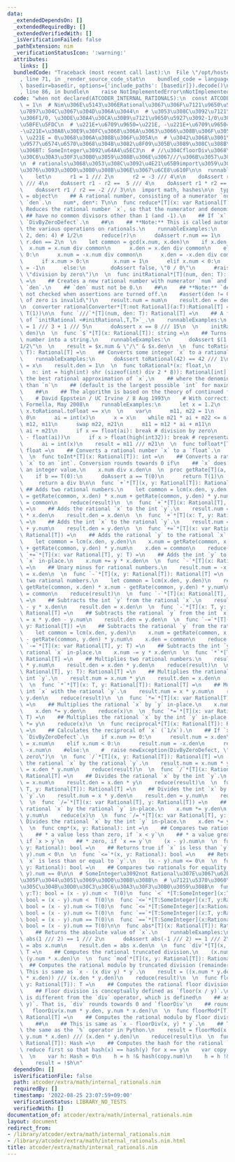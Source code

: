 ```yaml
---
data:
  _extendedDependsOn: []
  _extendedRequiredBy: []
  _extendedVerifiedWith: []
  _isVerificationFailed: false
  _pathExtension: nim
  _verificationStatusIcon: ':warning:'
  attributes:
    links: []
  bundledCode: "Traceback (most recent call last):\n  File \"/opt/hostedtoolcache/Python/3.10.7/x64/lib/python3.10/site-packages/onlinejudge_verify/documentation/build.py\"\
    , line 71, in _render_source_code_stat\n    bundled_code = language.bundle(stat.path,\
    \ basedir=basedir, options={'include_paths': [basedir]}).decode()\n  File \"/opt/hostedtoolcache/Python/3.10.7/x64/lib/python3.10/site-packages/onlinejudge_verify/languages/nim.py\"\
    , line 86, in bundle\n    raise NotImplementedError\nNotImplementedError\n"
  code: "when not declared(ATCODER_INTERNAL_RATIONALS):\n  const ATCODER_INTERNAL_RATIONALS*\
    \ = 1\n  # Nim\u306E\u5143\u306ERational\u3067\u306F\u7121\u9650\u5927\u306E\u8A08\
    \u7B97\u304C\u3067\u304D\u306A\u3044\n  # \u3053\u308C\u3092\u7121\u9650\u5927\
    \u306F1/0, \u30DE\u30A4\u30CA\u30B9\u7121\u9650\u5927\u3092-1/0\u3068\u3057\u3066\
    \u5BFE\u5FDC\n  # \u221E+\u6709\u9650=\u221E, -\u221E+\u6709\u9650=-\u221E, \u221E\
    -\u221E=\u30A8\u30E9\u30FC\u3068\u306A\u3063\u3066\u308B\u306F\u305A\n  # 1 /\
    \ \u221E = 0\u3068\u306A\u308B\u306F\u305A\n  # \u3042\u3068\u3001\u591A\u500D\
    \u9577\u6574\u6570\u3068\u304B\u3082\u8F09\u305B\u3089\u308C\u308B\u3088\u3046\
    \u306BT: SomeInteger\u3092\u64A4\u5EC3\n  # //\u304CfloorDiv\u3068\u30D0\u30C3\
    \u30C6\u30A3\u30F3\u30B0\u3059\u308B\u306E\u3067///\u306B\u3057\u3088\u3046\u304B\
    \n  # rationals\u3068\u3053\u308C\u3092\u4E21\u65B9import\u3059\u308B\u3068\u305F\
    \u3076\u3093\u30D0\u30B0\u308B\u306E\u3067\u6CE8\u610F\n\n  runnableExamples:\n\
    \    let\n      r1 = 1 /// 2\n      r2 = -3 /// 4\n\n    doAssert r1 + r2 == -1\
    \ /// 4\n    doAssert r1 - r2 ==  5 /// 4\n    doAssert r1 * r2 == -3 /// 8\n\
    \    doAssert r1 / r2 == -2 /// 3\n\n  import math, hashes\n\n  type Rational*[T]\
    \ = object\n    ## A rational number, consisting of a numerator `num` and a denominator\
    \ `den`.\n    num*, den*: T\n\n  func reduce*[T](x: var Rational[T]) =\n    ##\
    \ Reduces the rational number `x`, so that the numerator and denominator\n   \
    \ ## have no common divisors other than 1 (and -1).\n    ## If `x` is 0, raises\
    \ `DivByZeroDefect`.\n    ##\n    ## **Note:** This is called automatically by\
    \ the various operations on rationals.\n    runnableExamples:\n      var r = Rational[int](num:\
    \ 2, den: 4) # 1/2\n      reduce(r)\n      doAssert r.num == 1\n      doAssert\
    \ r.den == 2\n  \n    let common = gcd(x.num, x.den)\n    if x.den > 0:\n    \
    \  x.num = x.num div common\n      x.den = x.den div common\n    elif x.den <\
    \ 0:\n      x.num = -x.num div common\n      x.den = -x.den div common\n    else:\n\
    \      if x.num > 0:\n        x.num = 1\n      elif x.num < 0:\n        x.num\
    \ = -1\n      else:\n        doAssert false, \"0 / 0\"\n      #raise newException(DivByZeroDefect,\
    \ \"division by zero\")\n  \n  func initRational*[T](num, den: T): Rational[T]\
    \ =\n    ## Creates a new rational number with numerator `num` and denominator\
    \ `den`.\n    ## `den` must not be 0.\n    ##\n    ## **Note:** `den != 0` is\
    \ not checked when assertions are turned off.\n    #assert(den != 0, \"a denominator\
    \ of zero is invalid\")\n    result.num = num\n    result.den = den\n    reduce(result)\n\
    \n  converter rationalConverter*[T:not Rational](a:T):Rational[T] =\n    initRational(a,\
    \ T(1))\n\n  func `///`*[T](num, den: T): Rational[T] =\n    ## A friendlier version\
    \ of `initRational <#initRational,T,T>`_.\n    runnableExamples:\n      let x\
    \ = 1 /// 3 + 1 /// 5\n      doAssert x == 8 /// 15\n  \n    initRational[T](num,\
    \ den)\n  \n  func `$`*[T](x: Rational[T]): string =\n    ## Turns a rational\
    \ number into a string.\n    runnableExamples:\n      doAssert $(1 /// 2) == \"\
    1/2\"\n  \n    result = $x.num & \"/\" & $x.den\n  \n  func toRational*[T](x:\
    \ T): Rational[T] =\n    ## Converts some integer `x` to a rational number.\n\
    \    runnableExamples:\n      doAssert toRational(42) == 42 /// 1\n  \n    result.num\
    \ = x\n    result.den = 1\n  \n  func toRational*(x: float,\n                \
    \   n: int = high(int) shr (sizeof(int) div 2 * 8)): Rational[int] =\n    ## Calculates\
    \ the best rational approximation of `x`,\n    ## where the denominator is smaller\
    \ than `n`\n    ## (default is the largest possible `int` for maximal resolution).\n\
    \    ##\n    ## The algorithm is based on the theory of continued fractions.\n\
    \    # David Eppstein / UC Irvine / 8 Aug 1993\n    # With corrections from Arno\
    \ Formella, May 2008\n    runnableExamples:\n      let x = 1.2\n      doAssert\
    \ x.toRational.toFloat == x\n  \n    var\n      m11, m22 = 1\n      m12, m21 =\
    \ 0\n      ai = int(x)\n      x = x\n    while m21 * ai + m22 <= n:\n      swap\
    \ m12, m11\n      swap m22, m21\n      m11 = m12 * ai + m11\n      m21 = m22 *\
    \ ai + m21\n      if x == float(ai): break # division by zero\n      x = 1 / (x\
    \ - float(ai))\n      if x > float(high(int32)): break # representation failure\n\
    \      ai = int(x)\n    result = m11 /// m21\n  \n  func toFloat*[T](x: Rational[T]):\
    \ float =\n    ## Converts a rational number `x` to a `float`.\n    x.num / x.den\n\
    \  \n  func toInt*[T](x: Rational[T]): int =\n    ## Converts a rational number\
    \ `x` to an `int`. Conversion rounds towards 0 if\n    ## `x` does not contain\
    \ an integer value.\n    x.num div x.den\n  \n  proc getRate[T](a, b:T):T =\n\
    \    if b == T(0):\n      doAssert a == T(0)\n      return T(1)\n    else:\n \
    \     return a div b\n\n  func `+`*[T](x, y: Rational[T]): Rational[T] =\n   \
    \ ## Adds two rational numbers.\n    let common = lcm(x.den, y.den)\n    result.num\
    \ = getRate(common, x.den) * x.num + getRate(common, y.den) * y.num\n    result.den\
    \ = common\n    reduce(result)\n  \n  func `+`*[T](x: Rational[T], y: T): Rational[T]\
    \ =\n    ## Adds the rational `x` to the int `y`.\n    result.num = x.num + y\
    \ * x.den\n    result.den = x.den\n  \n  func `+`*[T](x: T, y: Rational[T]): Rational[T]\
    \ =\n    ## Adds the int `x` to the rational `y`.\n    result.num = x * y.den\
    \ + y.num\n    result.den = y.den\n  \n  func `+=`*[T](x: var Rational[T], y:\
    \ Rational[T]) =\n    ## Adds the rational `y` to the rational `x` in-place.\n\
    \    let common = lcm(x.den, y.den)\n    x.num = getRate(common, x.den) * x.num\
    \ + getRate(common, y.den) * y.num\n    x.den = common\n    reduce(x)\n  \n  func\
    \ `+=`*[T](x: var Rational[T], y: T) =\n    ## Adds the int `y` to the rational\
    \ `x` in-place.\n    x.num += y * x.den\n  \n  func `-`*[T](x: Rational[T]): Rational[T]\
    \ =\n    ## Unary minus for rational numbers.\n    result.num = -x.num\n    result.den\
    \ = x.den\n  \n  func `-`*[T](x, y: Rational[T]): Rational[T] =\n    ## Subtracts\
    \ two rational numbers.\n    let common = lcm(x.den, y.den)\n    result.num =\
    \ getRate(common, x.den) * x.num - getRate(common, y.den) * y.num\n    result.den\
    \ = common\n    reduce(result)\n  \n  func `-`*[T](x: Rational[T], y: T): Rational[T]\
    \ =\n    ## Subtracts the int `y` from the rational `x`.\n    result.num = x.num\
    \ - y * x.den\n    result.den = x.den\n  \n  func `-`*[T](x: T, y: Rational[T]):\
    \ Rational[T] =\n    ## Subtracts the rational `y` from the int `x`.\n    result.num\
    \ = x * y.den - y.num\n    result.den = y.den\n  \n  func `-=`*[T](x: var Rational[T],\
    \ y: Rational[T]) =\n    ## Subtracts the rational `y` from the rational `x` in-place.\n\
    \    let common = lcm(x.den, y.den)\n    x.num = getRate(common, x.den) * x.num\
    \ - getRate(common, y.den) * y.num\n    x.den = common\n    reduce(x)\n  \n  func\
    \ `-=`*[T](x: var Rational[T], y: T) =\n    ## Subtracts the int `y` from the\
    \ rational `x` in-place.\n    x.num -= y * x.den\n  \n  func `*`*[T](x, y: Rational[T]):\
    \ Rational[T] =\n    ## Multiplies two rational numbers.\n    result.num = x.num\
    \ * y.num\n    result.den = x.den * y.den\n    reduce(result)\n  \n  func `*`*[T](x:\
    \ Rational[T], y: T): Rational[T] =\n    ## Multiplies the rational `x` with the\
    \ int `y`.\n    result.num = x.num * y\n    result.den = x.den\n    reduce(result)\n\
    \  \n  func `*`*[T](x: T, y: Rational[T]): Rational[T] =\n    ## Multiplies the\
    \ int `x` with the rational `y`.\n    result.num = x * y.num\n    result.den =\
    \ y.den\n    reduce(result)\n  \n  func `*=`*[T](x: var Rational[T], y: Rational[T])\
    \ =\n    ## Multiplies the rational `x` by `y` in-place.\n    x.num *= y.num\n\
    \    x.den *= y.den\n    reduce(x)\n  \n  func `*=`*[T](x: var Rational[T], y:\
    \ T) =\n    ## Multiplies the rational `x` by the int `y` in-place.\n    x.num\
    \ *= y\n    reduce(x)\n  \n  func reciprocal*[T](x: Rational[T]): Rational[T]\
    \ =\n    ## Calculates the reciprocal of `x` (`1/x`).\n    ## If `x` is 0, raises\
    \ `DivByZeroDefect`.\n    if x.num >= 0:\n      result.num = x.den\n      result.den\
    \ = x.num\n    elif x.num < 0:\n      result.num = -x.den\n      result.den =\
    \ -x.num\n    #else:\n    #  raise newException(DivByZeroDefect, \"division by\
    \ zero\")\n  \n  func `/`*[T](x, y: Rational[T]): Rational[T] =\n    ## Divides\
    \ the rational `x` by the rational `y`.\n    result.num = x.num * y.den\n    result.den\
    \ = x.den * y.num\n    reduce(result)\n  \n  func `/`*[T](x: Rational[T], y: T):\
    \ Rational[T] =\n    ## Divides the rational `x` by the int `y`.\n    result.num\
    \ = x.num\n    result.den = x.den * y\n    reduce(result)\n  \n  func `/`*[T](x:\
    \ T, y: Rational[T]): Rational[T] =\n    ## Divides the int `x` by the rational\
    \ `y`.\n    result.num = x * y.den\n    result.den = y.num\n    reduce(result)\n\
    \  \n  func `/=`*[T](x: var Rational[T], y: Rational[T]) =\n    ## Divides the\
    \ rational `x` by the rational `y` in-place.\n    x.num *= y.den\n    x.den *=\
    \ y.num\n    reduce(x)\n  \n  func `/=`*[T](x: var Rational[T], y: T) =\n    ##\
    \ Divides the rational `x` by the int `y` in-place.\n    x.den *= y\n    reduce(x)\n\
    \  \n  func cmp*(x, y: Rational): int =\n    ## Compares two rationals. Returns\n\
    \    ## * a value less than zero, if `x < y`\n    ## * a value greater than zero,\
    \ if `x > y`\n    ## * zero, if `x == y`\n    (x - y).num\n  \n  func `<`*(x,\
    \ y: Rational): bool =\n    ## Returns true if `x` is less than `y`.\n    (x -\
    \ y).num < 0\n  \n  func `<=`*(x, y: Rational): bool =\n    ## Returns tue if\
    \ `x` is less than or equal to `y`.\n    (x - y).num <= 0\n  \n  func `==`*(x,\
    \ y: Rational): bool =\n    ## Compares two rationals for equality.\n    (x -\
    \ y).num == 0\n\n  # SomeInteger\u3092not Rational\u307E\u3067\u62E1\u5F35\u3057\
    \u305F\u3044\u3051\u3069\u30D0\u30B0\u308B\n  # \u7121\u5370\u3060\u3068\u306A\
    \u305C\u304B\u30D0\u30C3\u30C6\u30A3\u30F3\u30B0\u3059\u308B\n  func `<` *[T:SomeInteger](x:Rational[T],\
    \ y:T): bool = (x - y).num <  T(0)\n  func `<` *[T:SomeInteger](x:T, y:Rational[T]):\
    \ bool = (x - y).num <  T(0)\n  func `<=`*[T:SomeInteger](x:T, y:Rational[T]):\
    \ bool = (x - y).num <= T(0)\n  func `<=`*[T:SomeInteger](x:Rational[T], y:T):\
    \ bool = (x - y).num <= T(0)\n  func `==`*[T:SomeInteger](x:T, y:Rational[T]):\
    \ bool = (x - y).num == T(0)\n  func `==`*[T:SomeInteger](x:Rational[T], y:T):\
    \ bool = (x - y).num == T(0)\n\n  func abs*[T](x: Rational[T]): Rational[T] =\n\
    \    ## Returns the absolute value of `x`.\n    runnableExamples:\n      doAssert\
    \ abs(1 /// 2) == 1 /// 2\n      doAssert abs(-1 /// 2) == 1 /// 2\n  \n    result.num\
    \ = abs x.num\n    result.den = abs x.den\n  \n  func `div`*[T](x, y: Rational[T]):\
    \ T =\n    ## Computes the rational truncated division.\n    (x.num * y.den) div\
    \ (y.num * x.den)\n  \n  func `mod`*[T](x, y: Rational[T]): Rational[T] =\n  \
    \  ## Computes the rational modulo by truncated division (remainder).\n    ##\
    \ This is same as `x - (x div y) * y`.\n    result = ((x.num * y.den) mod (y.num\
    \ * x.den)) /// (x.den * y.den)\n    reduce(result)\n  \n  func floorDiv*[T](x,\
    \ y: Rational[T]): T =\n    ## Computes the rational floor division.\n    ##\n\
    \    ## Floor division is conceptually defined as `floor(x / y)`.\n    ## This\
    \ is different from the `div` operator, which is defined\n    ## as `trunc(x /\
    \ y)`. That is, `div` rounds towards 0 and `floorDiv`\n    ## rounds down.\n \
    \   floorDiv(x.num * y.den, y.num * x.den)\n  \n  func floorMod*[T](x, y: Rational[T]):\
    \ Rational[T] =\n    ## Computes the rational modulo by floor division (modulo).\n\
    \    ##\n    ## This is same as `x - floorDiv(x, y) * y`.\n    ## This func behaves\
    \ the same as the `%` operator in Python.\n    result = floorMod(x.num * y.den,\
    \ y.num * x.den) /// (x.den * y.den)\n    reduce(result)\n  \n  func hash*[T](x:\
    \ Rational[T]): Hash =\n    ## Computes the hash for the rational `x`.\n    #\
    \ reduce first so that hash(x) == hash(y) for x == y\n    var copy = x\n    reduce(copy)\n\
    \  \n    var h: Hash = 0\n    h = h !& hash(copy.num)\n    h = h !& hash(copy.den)\n\
    \    result = !$h\n"
  dependsOn: []
  isVerificationFile: false
  path: atcoder/extra/math/internal_rationals.nim
  requiredBy: []
  timestamp: '2022-08-25 23:07:59+09:00'
  verificationStatus: LIBRARY_NO_TESTS
  verifiedWith: []
documentation_of: atcoder/extra/math/internal_rationals.nim
layout: document
redirect_from:
- /library/atcoder/extra/math/internal_rationals.nim
- /library/atcoder/extra/math/internal_rationals.nim.html
title: atcoder/extra/math/internal_rationals.nim
---
```


